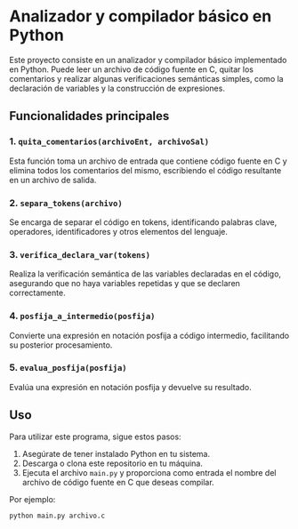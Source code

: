 # Analizador y compilador básico en Python

Este proyecto consiste en un analizador y compilador básico implementado en Python. Puede leer un archivo de código fuente en C, quitar los comentarios y realizar algunas verificaciones semánticas simples, como la declaración de variables y la construcción de expresiones.

## Funcionalidades principales

### 1. `quita_comentarios(archivoEnt, archivoSal)`

Esta función toma un archivo de entrada que contiene código fuente en C y elimina todos los comentarios del mismo, escribiendo el código resultante en un archivo de salida.

### 2. `separa_tokens(archivo)`

Se encarga de separar el código en tokens, identificando palabras clave, operadores, identificadores y otros elementos del lenguaje.

### 3. `verifica_declara_var(tokens)`

Realiza la verificación semántica de las variables declaradas en el código, asegurando que no haya variables repetidas y que se declaren correctamente.

### 4. `posfija_a_intermedio(posfija)`

Convierte una expresión en notación posfija a código intermedio, facilitando su posterior procesamiento.

### 5. `evalua_posfija(posfija)`

Evalúa una expresión en notación posfija y devuelve su resultado.

## Uso

Para utilizar este programa, sigue estos pasos:

1. Asegúrate de tener instalado Python en tu sistema.
2. Descarga o clona este repositorio en tu máquina.
3. Ejecuta el archivo `main.py` y proporciona como entrada el nombre del archivo de código fuente en C que deseas compilar.

Por ejemplo:

```
python main.py archivo.c
```
